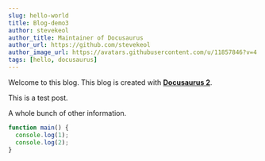```yaml
---
slug: hello-world
title: Blog-demo3
author: stevekeol
author_title: Maintainer of Docusaurus
author_url: https://github.com/stevekeol
author_image_url: https://avatars.githubusercontent.com/u/11857846?v=4
tags: [hello, docusaurus]
---
```


Welcome to this blog. This blog is created with [**Docusaurus 2**](https://docusaurus.io/).

<!--truncate-->

This is a test post.

A whole bunch of other information.

```js youtubeID=MnrJzXM7a6o
function main() {
  console.log(1);
  console.log(2);
}
```